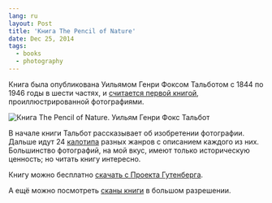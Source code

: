```yaml
---
lang: ru
layout: Post
title: 'Книга The Pencil of Nature'
date: Dec 25, 2014
tags:
  - books
  - photography
---
```


Книга была опубликована Уильямом Генри Фоксом Тальботом с 1844 по 1946 годы в шести частях, и [считается первой книгой](http://en.wikipedia.org/wiki/The_Pencil_of_Nature), проиллюстрированной фотографиями.

![Книга The Pencil of Nature. Уильям Генри Фокс Тальбот](/images/blog/William-Henry-Fox-Talbot-A-View-of-the-Boulevards-at-Paris.jpg)

В начале книги Тальбот рассказывает об изобретении фотографии. Дальше идут 24 [калотипа](http://en.wikipedia.org/wiki/Calotype) разных жанров с описанием каждого из них. Большинство фотографий, на мой вкус, имеют только историческую ценность; но читать книгу интересно.

Книгу можно бесплатно [скачать с Проекта Гутенберга](http://www.gutenberg.org/ebooks/33447).

А ещё можно посмотреть [сканы книги](http://www.metmuseum.org/collection/the-collection-online/search/267022) в большом разрешении.
